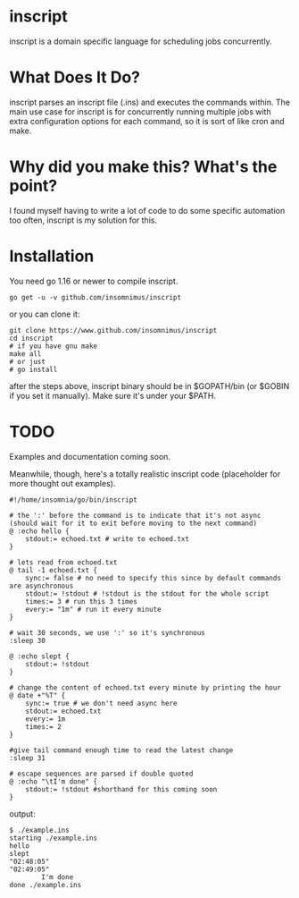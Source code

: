 # inscript

inscript is a domain specific language for scheduling jobs concurrently.

# What Does It Do?

inscript parses an inscript file (.ins) and executes the commands within.
The main use case for inscript is for concurrently running multiple jobs with extra configuration options for each command, so it is sort of like cron and make.

# Why did you make this? What's the point?

I found myself having to write a lot of code to do some specific automation too often, inscript is my solution for this.

# Installation

You need go 1.16 or newer to compile inscript.

	go get -u -v github.com/insomnimus/inscript

or you can clone it:

	git clone https://www.github.com/insomnimus/inscript
	cd inscript
	# if you have gnu make
	make all
	# or just
	# go install

after the steps above, inscript binary should be in $GOPATH/bin (or $GOBIN if you set it manually). Make sure it's under your $PATH.

# TODO

Examples and documentation coming soon.

Meanwhile, though, here's a totally realistic inscript code (placeholder for more thought out examples).

```
#!/home/insomnia/go/bin/inscript

# the ':' before the command is to indicate that it's not async (should wait for it to exit before moving to the next command)
@ :echo hello {
	stdout:= echoed.txt # write to echoed.txt
}

# lets read from echoed.txt
@ tail -1 echoed.txt {
	sync:= false # no need to specify this since by default commands are asynchronous
	stdout:= !stdout # !stdout is the stdout for the whole script
	times:= 3 # run this 3 times
	every:= "1m" # run it every minute
}

# wait 30 seconds, we use ':' so it's synchronous
:sleep 30

@ :echo slept {
	stdout:= !stdout
}

# change the content of echoed.txt every minute by printing the hour
@ date +"%T" {
	sync:= true # we don't need async here
	stdout:= echoed.txt
	every:= 1m
	times:= 2
}

#give tail command enough time to read the latest change
:sleep 31

# escape sequences are parsed if double quoted
@ :echo "\tI'm done" {
	stdout:= !stdout #shorthand for this coming soon
}
```

output:

```
$ ./example.ins
starting ./example.ins
hello
slept
"02:48:05"
"02:49:05"
        I'm done
done ./example.ins
```
